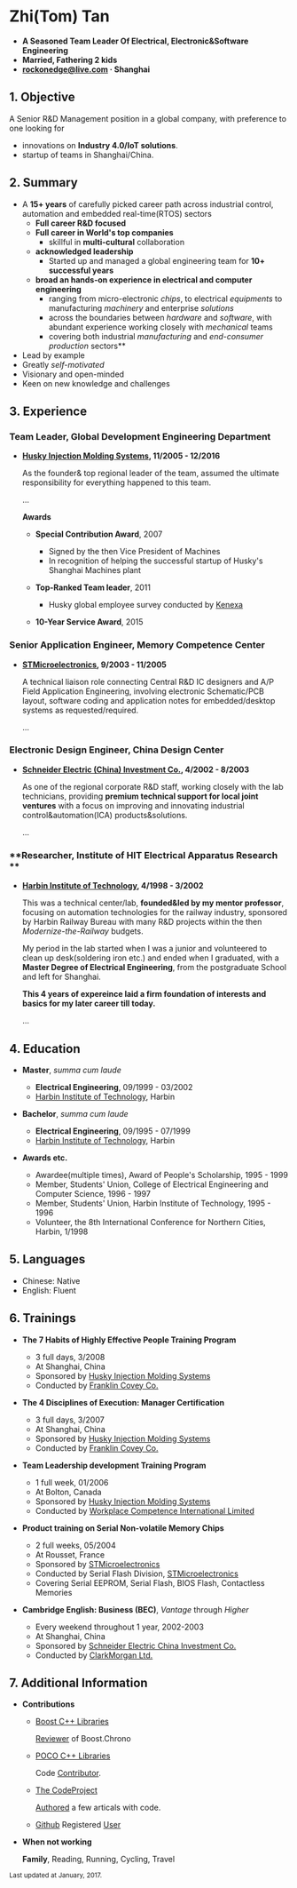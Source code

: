 # **Zhi(Tom) Tan**

- **A Seasoned Team Leader Of Electrical, Electronic&Software Engineering**
- **Married, Fathering 2 kids**
- **[rockonedge@live.com](mailto:rockonedge@live.com) &middot; Shanghai**

## **1. Objective**

A Senior R&D Management position in a global company, with preference to one looking for

- innovations on **Industry 4.0/IoT solutions**.
- startup of teams in Shanghai/China.

## **2. Summary**

- A **15+ years** of carefully picked career path across industrial control, automation and embedded real-time(RTOS) sectors
  - **Full career R&D focused**
  - **Full career in World's top companies**
    - skillful in **multi-cultural** collaboration
  - **acknowledged leadership**
    - Started up and managed a global engineering team for **10+ successful years**
  - **broad an hands-on experience in electrical and computer engineering**
    - ranging from micro-electronic _chips_, to electrical _equipments_ to manufacturing _machinery_ and enterprise _solutions_
    - across the boundaries between _hardware_ and _software_, with abundant experience working closely with _mechanical_ teams
    - covering both industrial _manufacturing_ and _end-consumer production_ sectors**
- Lead by example
- Greatly _self-motivated_
- Visionary and open-minded
- Keen on new knowledge and challenges

## **3. Experience**

### **Team Leader, Global Development Engineering Department**

- **[Husky Injection Molding Systems][#HUSKY], 11/2005 - 12/2016**

  As the founder& top regional leader of the team, assumed the ultimate responsibility for everything happened to this team.

  ...

  **Awards**

  - **Special Contribution Award**, 2007
    - Signed by the then Vice President of Machines
    - In recognition of helping the successful startup of Husky's Shanghai Machines plant

  - **Top-Ranked Team leader**, 2011
    - Husky global employee survey conducted by [Kenexa][#KENEXA]

  - **10-Year Service Award**, 2015

### **Senior Application Engineer, Memory Competence Center**

- **[STMicroelectronics][#ST], 9/2003 - 11/2005**

  A technical liaison role connecting Central R&D IC designers and A/P Field Application Engineering, involving electronic Schematic/PCB layout, software coding and application notes for embedded/desktop systems as requested/required.

  ...

### **Electronic Design Engineer, China Design Center**

- **[Schneider Electric (China) Investment Co.][#SECI], 4/2002 - 8/2003**

  As one of the regional corporate R&D staff, working closely with the lab technicians, providing **premium technical support for local joint ventures** with a focus on improving and innovating industrial control&automation(ICA) products&solutions.

  ...

### **Researcher, Institute of HIT Electrical Apparatus Research **

- **[Harbin Institute of Technology][#HIT], 4/1998 - 3/2002**

  This was a technical center/lab, **founded&led by my mentor professor**, focusing on automation technologies for the railway industry, sponsored by Harbin Railway Bureau with many R&D projects within the then *Modernize-the-Railway* budgets.

  My period in the lab started when I was a junior and volunteered to clean up desk(soldering iron etc.) and ended when I graduated, with a **Master Degree of Electrical Engineering**, from the postgraduate School and left for Shanghai. 

  **This 4 years of expereince laid a firm foundation of interests and basics for my later career till today.**

  ...

## **4. Education**

- **Master**, _summa cum laude_
  - **Electrical Engineering**, 09/1999 - 03/2002
  - [Harbin Institute of Technology][#HIT], Harbin

- **Bachelor**, _summa cum laude_
  - **Electrical Engineering**, 09/1995 - 07/1999
  - [Harbin Institute of Technology][#HIT], Harbin

- **Awards etc.**
  - Awardee(multiple times), Award of People's Scholarship, 1995 - 1999
  - Member, Students' Union, College of Electrical Engineering and Computer Science, 1996 - 1997
  - Member, Students' Union, Harbin Institute of Technology, 1995 - 1996
  - Volunteer, the 8th International Conference for Northern Cities, Harbin, 1/1998

## **5. Languages**

- Chinese: Native
- English: Fluent

## **6. Trainings**

- **The 7 Habits of Highly Effective People Training Program**
  - 3 full days, 3/2008
  - At Shanghai, China
  - Sponsored by [Husky Injection Molding Systems][#HUSKY]
  - Conducted by [Franklin Covey Co.](http://www.franklincovey.com)

- **The 4 Disciplines of Execution: Manager Certification**
  - 3 full days, 3/2007
  - At Shanghai, China
  - Sponsored by [Husky Injection Molding Systems][#HUSKY]
  - Conducted by [Franklin Covey Co.](http://www.franklincovey.com)

- **Team Leadership development Training Program**
  - 1 full week, 01/2006
  - At Bolton, Canada
  - Sponsored by [Husky Injection Molding Systems][#HUSKY]
  - Conducted by [Workplace Competence International Limited](https://www.linkedin.com/company/674972)

- **Product training on Serial Non-volatile Memory Chips**
  - 2 full weeks, 05/2004
  - At Rousset, France
  - Sponsored by [STMicroelectronics][#ST]
  - Conducted by Serial Flash Division, [STMicroelectronics][#ST]
  - Covering Serial EEPROM, Serial Flash, BIOS Flash, Contactless Memories

- **Cambridge English: Business (BEC)**, _Vantage_ through _Higher_
  - Every weekend throughout 1 year,  2002-2003
  - At Shanghai, China
  - Sponsored by [Schneider Electric China Investment Co.][#SECI]
  - Conducted by [ClarkMorgan Ltd.](https://www.linkedin.com/company/clarkmorgan)


## **7. Additional Information**

- **Contributions**
  - [Boost C++ Libraries](http://www.boost.org/)

    [Reviewer][#BOOST_REVIEWER] of Boost.Chrono

  - [POCO C++ Libraries](http://pocoproject.org/)

    Code [Contributor][#POCO_CONTRIBUTOR].

  - [The CodeProject](http://www.codeproject.com/)

    [Authored][#CP_AUTHOR] a few articals with code.
  - [Github](https://github.com/rockonedege)
    Registered [User](https://github.com/rockonedege)

- **When not working**

  **Family**, Reading, Running, Cycling, Travel

<small>Last updated at January, 2017.</small>


[#HIT]: http://en.hit.edu.cn
[#SECI]:http://www.schneider-electric.cn/zh/
[#ST]: http://www.st.com
[#HUSKY]:http:www.husky.co
[#POCO_CONTRIBUTOR]:  https://pocoproject.org/community/contributors.html
[#BOOST_REVIEWER]: http://www.boost.org/doc/libs/1_62_0/doc/html/chrono/appendices.html#chrono.appendices.acknowledgements
[#CP_AUTHOR]: http://www.codeproject.com/script/Articles/MemberArticles.aspx?amid=1960969
[#KENEXA]:(http://www-01.ibm.com/software/smarterworkforce/)
